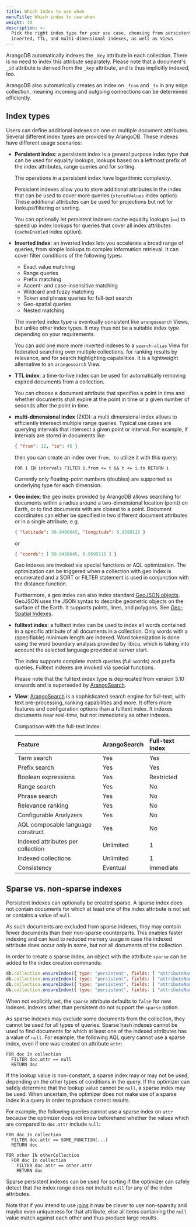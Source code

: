 ```yaml
---
title: Which Index to use when
menuTitle: Which index to use when
weight: 10
description: >-
  Pick the right index type for your use case, choosing from persistent,
  inverted, TTL, and multi-dimensional indexes, as well as Views
---
```

ArangoDB automatically indexes the `_key` attribute in each collection. There
is no need to index this attribute separately. Please note that a document's
`_id` attribute is derived from the `_key` attribute, and is thus implicitly
indexed, too.

ArangoDB also automatically creates an index on `_from` and `_to` in any
edge collection, meaning incoming and outgoing connections can be determined
efficiently.

## Index types

Users can define additional indexes on one or multiple document attributes.
Several different index types are provided by ArangoDB. These indexes have
different usage scenarios:

- **Persistent index**: a persistent index is a general purpose index type
  that can be used for equality lookups, lookups based on a leftmost prefix 
  of the index attributes, range queries and for sorting.

  The operations in a persistent index have logarithmic complexity.

  Persistent indexes allow you to store additional attributes in the index that
  can be used to cover more queries (`storedValues` index option).
  These additional attributes can be used for projections but not for
  lookups/filtering or sorting.

  You can optionally let persistent indexes cache equality lookups (`==`) to
  speed up index lookups for queries that cover all index attributes
  (`cacheEnabled` index option).

- **Inverted index**: an inverted index lets you accelerate a broad range of
  queries, from simple lookups to complex information retrieval. It can cover
  filter conditions of the following types:

  - Exact value matching
  - Range queries
  - Prefix matching
  - Accent- and case-insensitive matching
  - Wildcard and fuzzy matching
  - Token and phrase queries for full-text search
  - Geo-spatial queries
  - Nested matching

  The inverted index type is eventually consistent like `arangosearch` Views,
  but unlike other index types.
  It may thus not be a suitable index type depending on your requirements.

  You can add one more more inverted indexes to a `search-alias` View for
  federated searching over multiple collections, for ranking results by
  relevance, and for search highlighting capabilities. It is a lightweight
  alternative to an `arangosearch` View.

- **TTL index**: a time-to-live index can be used for automatically removing
  expired documents from a collection.
  
  You can choose a document attribute that specifies a point in time and whether
  documents shall expire at the point in time or a given number of seconds after
  the point in time.

- **multi-dimensional index** (ZKD): a multi dimensional index allows to
  efficiently intersect multiple range queries. Typical use cases are querying
  intervals that intersect a given point or interval. For example, if intervals
  are stored in documents like

  ```json
  { "from": 12, "to": 45 }
  ```

  then you can create an index over `from, to` utilize it with this query:

  ```aql
  FOR i IN intervals FILTER i.from <= t && t <= i.to RETURN i
  ```

  Currently only floating-point numbers (doubles) are supported as underlying
  type for each dimension.

- **Geo index**: the geo index provided by ArangoDB allows searching for documents
  within a radius around a two-dimensional location (point) on Earth, or to
  find documents with are closest to a point. Document coordinates can either 
  be specified in two different document attributes or in a single attribute, e.g.
  ```json
  { "latitude": 50.9406645, "longitude": 6.9599115 }
  ```
  or
  ```json
  { "coords": [ 50.9406645, 6.9599115 ] }
  ```

  Geo indexes are invoked via special functions or AQL optimization. The
  optimization can be triggered when a collection with geo index is enumerated
  and a SORT or FILTER statement is used in conjunction with the distance
  function.

  Furthermore, a geo index can also index standard
  [GeoJSON objects](https://datatracker.ietf.org/doc/html/rfc7946).
  GeoJSON uses the JSON syntax to describe geometric objects on the surface
  of the Earth. It supports points, lines, and polygons.
  See [Geo-Spatial Indexes](working-with-indexes/geo-spatial-indexes.md).

- **fulltext index**: a fulltext index can be used to index all words contained in
  a specific attribute of all documents in a collection. Only words with a 
  (specifiable) minimum length are indexed. Word tokenization is done using 
  the word boundary analysis provided by libicu, which is taking into account 
  the selected language provided at server start.

  The index supports complete match queries (full words) and prefix queries.
  Fulltext indexes are invoked via special functions.

  Please note that the fulltext index type is deprecated from version 3.10 onwards
  and is superseded by [ArangoSearch](../arangosearch/_index.md).

- **View**: [ArangoSearch](../arangosearch/_index.md) is a sophisticated search engine
  for full-text, with text pre-processing, ranking capabilities and more.
  It offers more features and configuration options than a fulltext index.
  It indexes documents near real-time, but not immediately as other indexes.

  Comparison with the full-text Index:

  Feature                           | ArangoSearch | Full-text Index
  :---------------------------------|:-------------|:---------------
  Term search                       | Yes          | Yes
  Prefix search                     | Yes          | Yes
  Boolean expressions               | Yes          | Restricted
  Range search                      | Yes          | No
  Phrase search                     | Yes          | No
  Relevance ranking                 | Yes          | No
  Configurable Analyzers            | Yes          | No
  AQL composable language construct | Yes          | No
  Indexed attributes per collection | Unlimited    | 1
  Indexed collections               | Unlimited    | 1
  Consistency                       | Eventual     | Immediate

## Sparse vs. non-sparse indexes

Persistent indexes can optionally be created sparse. A sparse index
does not contain documents for which at least one of the index attribute is not set
or contains a value of `null`.

As such documents are excluded from sparse indexes, they may contain fewer documents than
their non-sparse counterparts. This enables faster indexing and can lead to reduced memory
usage in case the indexed attribute does occur only in some, but not all documents of the 
collection.

In order to create a sparse index, an object with the attribute `sparse` can be added to
the index creation commands:

```js
db.collection.ensureIndex({ type: "persistent", fields: [ "attributeName" ], sparse: true }); 
db.collection.ensureIndex({ type: "persistent", fields: [ "attributeName1", "attributeName2" ], sparse: true }); 
db.collection.ensureIndex({ type: "persistent", fields: [ "attributeName" ], unique: true, sparse: true }); 
db.collection.ensureIndex({ type: "persistent", fields: [ "attributeName1", "attributeName2" ], unique: true, sparse: true }); 
```

When not explicitly set, the `sparse` attribute defaults to `false` for new indexes.
Indexes other than persistent do not support the `sparse` option.

As sparse indexes may exclude some documents from the collection, they cannot be used for
all types of queries. Sparse hash indexes cannot be used to find documents for which at
least one of the indexed attributes has a value of `null`. For example, the following AQL
query cannot use a sparse index, even if one was created on attribute `attr`:
<!-- TODO Remove above statement? -->

```aql
FOR doc In collection
  FILTER doc.attr == null
  RETURN doc
```

If the lookup value is non-constant, a sparse index may or may not be used, depending on
the other types of conditions in the query. If the optimizer can safely determine that
the lookup value cannot be `null`, a sparse index may be used. When uncertain, the optimizer
does not make use of a sparse index in a query in order to produce correct results.

For example, the following queries cannot use a sparse index on `attr` because the optimizer
does not know beforehand whether the values which are compared to `doc.attr` include `null`:

```aql
FOR doc In collection 
  FILTER doc.attr == SOME_FUNCTION(...) 
  RETURN doc
```

```aql
FOR other IN otherCollection
  FOR doc In collection
    FILTER doc.attr == other.attr
    RETURN doc
```

Sparse persistent indexes can be used for sorting if the optimizer can safely detect that the
index range does not include `null` for any of the index attributes.

Note that if you intend to use [joins](../../aql/examples-and-query-patterns/joins.md) it may be clever
to use non-sparsity and maybe even uniqueness for that attribute, else all items containing
the `null` value match against each other and thus produce large results.
